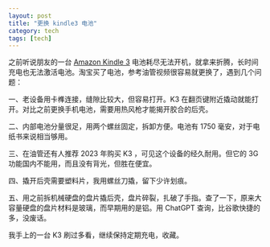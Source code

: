 ```yaml
---
layout: post
title: "更换 kindle3 电池"
category: tech
tags: [tech]
---
```


之前听说朋友的一台 [Amazon Kindle 3](https://www.the-ebook-reader.com/kindle-wifi-review.html) 电池耗尽无法开机，就拿来折腾，长时间充电也无法激活电池。淘宝买了电池，参考油管视频很容易就更换了，遇到几个问题：

一、老设备用卡榫连接，缝隙比较大，但容易打开。K3 在翻页键附近撬动就能打开。对比之前更换手机电池，需要用热风枪才能揭开胶合的后壳。

二、内部电池分量很足，用两个螺丝固定，拆卸方便。电池有 1750 毫安，对于电纸书来说相当够用。

三、在油管还有人推荐 2023 年购买 K3 ，可见这个设备的经久耐用。但它的 3G 功能国内不能用，而且没有背光，但胜在便宜。

四、撬开后壳需要塑料片，我用螺丝刀撬，留下少许划痕。

五、用之前拆机械硬盘的盘片撬后壳，盘片碎裂，扎破了手指。查了一下，原来大容量硬盘的盘片材料是玻璃，而早期用的是铝。用 ChatGPT 查询，比谷歌快捷的多，没废话。

我手上的一台 K3 刷过多看，继续保持定期充电，收藏。